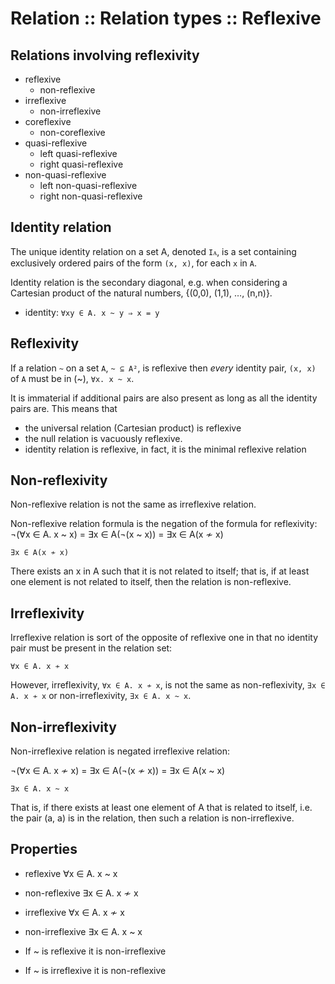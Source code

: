# Relation :: Relation types :: Reflexive

## Relations involving reflexivity

- reflexive
  - non-reflexive
- irreflexive
  - non-irreflexive
- coreflexive
  - non-coreflexive
- quasi-reflexive
  - left quasi-reflexive
  - right quasi-reflexive
- non-quasi-reflexive
  - left non-quasi-reflexive
  - right non-quasi-reflexive

## Identity relation

The unique identity relation on a set A, denoted `Iᴀ`, is a set containing exclusively ordered pairs of the form `(x, x)`, for each `x` in `A`.

Identity relation is the secondary diagonal, e.g. when considering a Cartesian product of the natural numbers, {(0,0), (1,1), …, (n,n)}.

- identity: `∀xy ∈ A. x ~ y ⇒ x = y`


## Reflexivity

If a relation `~` on a set `A`, `~ ⊆ A²`, is reflexive then *every* identity pair, `(x, x)` of `A` must be in (~), `∀x. x ~ x`.

It is immaterial if additional pairs are also present as long as all the identity pairs are. This means that
- the universal relation (Cartesian product) is reflexive
- the null relation is vacuously reflexive.
- identity relation is reflexive, in fact, it is the minimal reflexive relation

## Non-reflexivity

Non-reflexive relation is not the same as irreflexive relation.

Non-reflexive relation formula is the negation of the formula for reflexivity: 
¬(∀x ∈ A. x ~ x) = ∃x ∈ A(¬(x ~ x)) = ∃x ∈ A(x ≁ x)

`∃x ∈ A(x ≁ x)`

There exists an x in A such that it is not related to itself; that is, if at least one element is not related to itself, then the relation is non-reflexive.

## Irreflexivity

Irreflexive relation is sort of the opposite of reflexive one in that no identity pair must be present in the relation set:

`∀x ∈ A. x ≁ x`

However, irreflexivity, `∀x ∈ A. x ≁ x`, is not the same as non-reflexivity, `∃x ∈ A. x ≁ x` or non-irreflexivity, `∃x ∈ A. x ~ x`.

## Non-irreflexivity

Non-irreflexive relation is negated irreflexive relation:

¬(∀x ∈ A. x ≁ x)
= ∃x ∈ A(¬(x ≁ x))
= ∃x ∈ A(x ~ x)

`∃x ∈ A. x ~ x`

That is, if there exists at least one element of A that is related to itself, i.e. the pair (a, a) is in the relation, then such a relation is non-irreflexive.

## Properties

- reflexive         ∀x ∈ A. x ~ x
- non-reflexive     ∃x ∈ A. x ≁ x
- irreflexive       ∀x ∈ A. x ≁ x
- non-irreflexive   ∃x ∈ A. x ~ x

- If ~ is reflexive it is non-irreflexive
- If ~ is irreflexive it is non-reflexive
